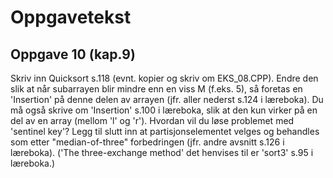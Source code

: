 # Oppgavetekst

## Oppgave 10 (kap.9)

Skriv inn Quicksort s.118 (evnt. kopier og skriv om EKS_08.CPP). Endre den slik at når
subarrayen blir mindre enn en viss M (f.eks. 5), så foretas en 'Insertion' på denne delen av
arrayen (jfr. aller nederst s.124 i læreboka). Du må også skrive om 'Insertion' s.100 i
læreboka, slik at den kun virker på en del av en array (mellom 'l' og 'r'). Hvordan vil du løse
problemet med 'sentinel key'? Legg til slutt inn at partisjonselementet velges og behandles
som etter "median-of-three" forbedringen (jfr. andre avsnitt s.126 i læreboka).
('The three-exchange method' det henvises til er 'sort3' s.95 i læreboka.)